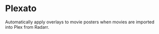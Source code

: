 # Plexato
Automatically apply overlays to movie posters when movies are imported into Plex from Radarr.
